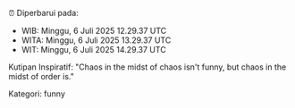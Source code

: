 ⏰ Diperbarui pada:
- WIB: Minggu, 6 Juli 2025 12.29.37 UTC
- WITA: Minggu, 6 Juli 2025 13.29.37 UTC
- WIT: Minggu, 6 Juli 2025 14.29.37 UTC

Kutipan Inspiratif:
"Chaos in the midst of chaos isn't funny, but chaos in the midst of order is."


Kategori: funny

